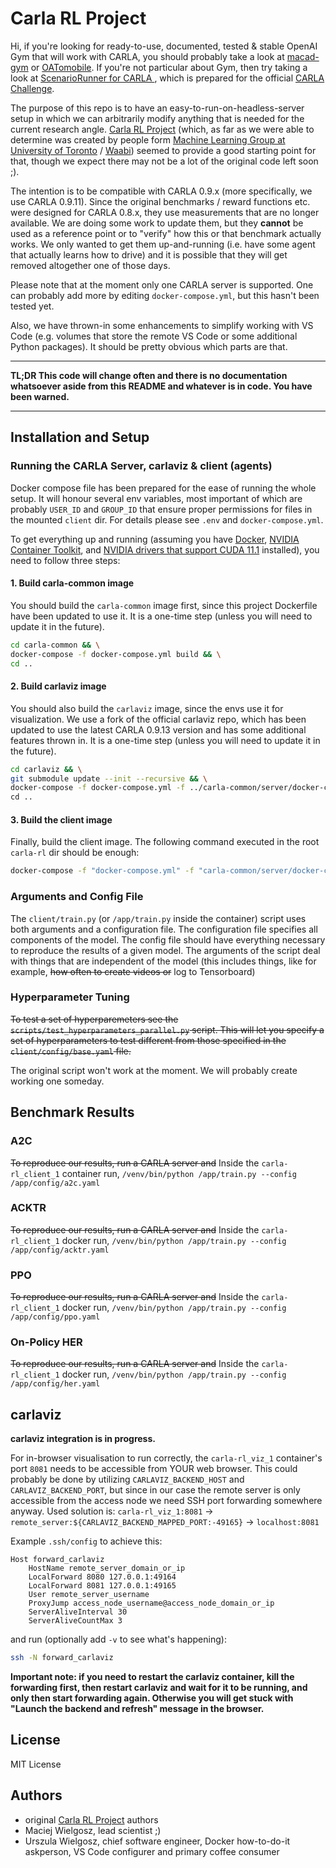 # Carla RL Project

Hi, if you're looking for ready-to-use, documented, tested & stable OpenAI Gym that will work with CARLA, you should probably take a look at [macad-gym](https://github.com/praveen-palanisamy/macad-gym) or [OATomobile](https://github.com/oatml/oatomobile). If you're not particular about Gym, then try taking a look at [ScenarioRunner for CARLA
](https://github.com/carla-simulator/scenario_runner), which is prepared for the official [CARLA Challenge](https://leaderboard.carla.org/).

The purpose of this repo is to have an easy-to-run-on-headless-server setup in which we can arbitrarily modify anything that is needed for the current research angle. [Carla RL Project](https://github.com/carla-rl-gym/carla-rl) (which, as far as we were able to determine was created by people form [Machine Learning Group at University of Toronto](http://learning.cs.toronto.edu/) / [Waabi](https://waabi.ai/)) seemed to provide a good starting point for that, though we expect there may not be a lot of the original code left soon ;).

The intention is to be compatible with CARLA 0.9.x (more specifically, we use CARLA 0.9.11). Since the original benchmarks / reward functions etc. were designed for CARLA 0.8.x, they use measurements that are no longer available. We are doing some work to update them, but they **cannot** be used as a reference point or to "verify" how this or that benchmark actually works. We only wanted to get them up-and-running (i.e. have some agent that actually learns how to drive) and it is possible that they will get removed altogether one of those days.

Please note that at the moment only one CARLA server is supported. One can probably add more by editing `docker-compose.yml`, but this hasn't been tested yet.

Also, we have thrown-in some enhancements to simplify working with VS Code (e.g. volumes that store the remote VS Code or some additional Python packages). It should be pretty obvious which parts are that.

----------------
**TL;DR This code will change often and there is no documentation whatsoever aside from this README and whatever is in code. You have been warned.**

----------------

## Installation and Setup

### Running the CARLA Server, carlaviz & client (agents)
Docker compose file has been prepared for the ease of running the whole setup. It will honour several env variables, most important of which are probably `USER_ID` and `GROUP_ID` that ensure proper permissions for files in the mounted `client` dir. For details please see `.env` and `docker-compose.yml`.

To get everything up and running (assuming you have [Docker](https://docs.docker.com/get-started/overview/), [NVIDIA Container Toolkit](https://docs.nvidia.com/datacenter/cloud-native/container-toolkit/overview.html), and [NVIDIA drivers that support CUDA 11.1](https://docs.nvidia.com/deploy/cuda-compatibility/index.html) installed), you need to
follow three steps:

#### 1. Build carla-common image
You should build the `carla-common` image first, since this project Dockerfile have been updated to use it.
It is a one-time step (unless you will need to update it in the future).
```sh
cd carla-common && \
docker-compose -f docker-compose.yml build && \
cd ..
```

#### 2. Build carlaviz image
You should also build the `carlaviz` image, since the envs use it for visualization.
We use a fork of the official carlaviz repo, which has been updated to use the latest CARLA 0.9.13 version
and has some additional features thrown in.
It is a one-time step (unless you will need to update it in the future).
```sh
cd carlaviz && \
git submodule update --init --recursive && \
docker-compose -f docker-compose.yml -f ../carla-common/server/docker-compose.yml build \
cd ..
```

#### 3. Build the client image
Finally, build the client image. The following command executed in the root `carla-rl` dir should be enough:
```sh
docker-compose -f "docker-compose.yml" -f "carla-common/server/docker-compose.yml" up -d --build
```

### Arguments and Config File
The `client/train.py` (or `/app/train.py` inside the container) script uses both arguments and a configuration file. The configuration file specifies all components of the model. The config file should have everything necessary to reproduce the results of a given model. The arguments of the script deal with things that are independent of the model (this includes things, like for example, ~~how often to create videos or~~ log to Tensorboard)

### Hyperparameter Tuning
~~To test a set of hyperparemeters see the `scripts/test_hyperparameters_parallel.py` script. This will let you specify a set of hyperparameters to test different from those specified in the `client/config/base.yaml` file.~~

The original script won't work at the moment. We will probably create working one someday.

## Benchmark Results

### A2C
~~To reproduce our results, run a CARLA server and~~ Inside the `carla-rl_client_1` container run,
`/venv/bin/python /app/train.py --config /app/config/a2c.yaml`

### ACKTR
~~To reproduce our results, run a CARLA server and~~ Inside the `carla-rl_client_1` docker run,
`/venv/bin/python /app/train.py --config /app/config/acktr.yaml`

### PPO
~~To reproduce our results, run a CARLA server and~~ Inside the `carla-rl_client_1` docker run,
`/venv/bin/python /app/train.py --config /app/config/ppo.yaml`

### On-Policy HER
~~To reproduce our results, run a CARLA server and~~ Inside the `carla-rl_client_1` docker run,
`/venv/bin/python /app/train.py --config /app/config/her.yaml`

## carlaviz

**carlaviz integration is in progress.**

For in-browser visualisation to run correctly, the `carla-rl_viz_1` container's port `8081` needs to be accessible from YOUR web browser. This could probably be done by utilizing `CARLAVIZ_BACKEND_HOST` and `CARLAVIZ_BACKEND_PORT`, but since in our case the remote server is only accessible from the access node we need SSH port forwarding somewhere anyway. Used solution is: `carla-rl_viz_1:8081` -> `remote_server:${CARLAVIZ_BACKEND_MAPPED_PORT:-49165}` -> `localhost:8081`

Example `.ssh/config` to achieve this:

```ssh-config
Host forward_carlaviz
    HostName remote_server_domain_or_ip
    LocalForward 8080 127.0.0.1:49164
    LocalForward 8081 127.0.0.1:49165
    User remote_server_username
    ProxyJump access_node_username@access_node_domain_or_ip
    ServerAliveInterval 30
    ServerAliveCountMax 3
```

and run (optionally add `-v` to see what's happening):

```sh
ssh -N forward_carlaviz
```

**Important note: if you need to restart the carlaviz container, kill the forwarding first, then restart carlaviz and wait for it to be running, and only then start forwarding again. Otherwise you will get stuck with "Launch the backend and refresh" message in the browser.**

## License
MIT License

## Authors
- original [Carla RL Project](https://github.com/carla-rl-gym/carla-rl) authors
- Maciej Wielgosz, lead scientist ;)
- Urszula Wielgosz, chief software engineer, Docker how-to-do-it askperson, VS Code configurer and primary coffee consumer
